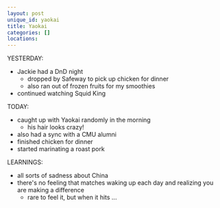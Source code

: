 ```yaml
---
layout: post
unique_id: yaokai
title: Yaokai
categories: []
locations: 
---
```


YESTERDAY:
* Jackie had a DnD night
  * dropped by Safeway to pick up chicken for dinner
  * also ran out of frozen fruits for my smoothies
* continued watching Squid King

TODAY:
* caught up with Yaokai randomly in the morning
  * his hair looks crazy!
* also had a sync with a CMU alumni
* finished chicken for dinner
* started marinating a roast pork

LEARNINGS:
* all sorts of sadness about China
* there's no feeling that matches waking up each day and realizing you are making a difference
  * rare to feel it, but when it hits ...
